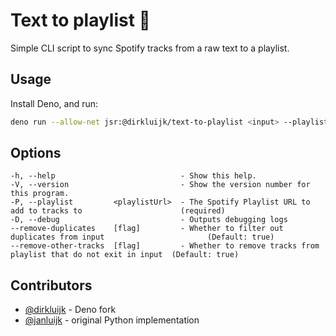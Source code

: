 # Text to playlist 🎸

Simple CLI script to sync Spotify tracks from a raw text to a playlist.

## Usage

Install Deno, and run:
```bash
deno run --allow-net jsr:@dirkluijk/text-to-playlist <input> --playlist <playlistUrl>
```

## Options
```
-h, --help                            - Show this help.                                                                  
-V, --version                         - Show the version number for this program.                                        
-P, --playlist         <playlistUrl>  - The Spotify Playlist URL to add to tracks to                      (required)     
-D, --debug                           - Outputs debugging logs                                                           
--remove-duplicates    [flag]         - Whether to filter out duplicates from input                       (Default: true)
--remove-other-tracks  [flag]         - Whether to remove tracks from playlist that do not exit in input  (Default: true)
```

## Contributors

* [@dirkluijk](https://github.com/dirkluijk) - Deno fork
* [@janluijk](https://github.com/janluijk) - original Python implementation
